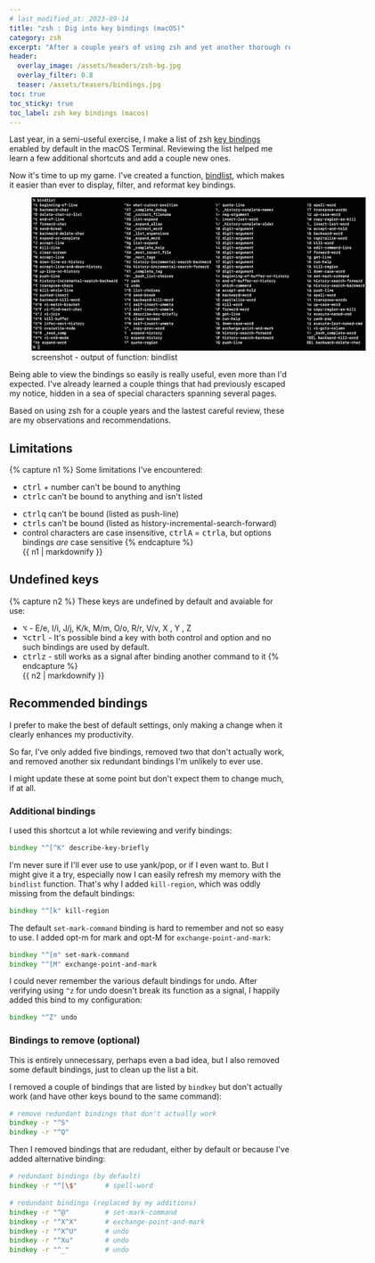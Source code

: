 ```yaml
---
# last_modified_at: 2023-09-14
title: "zsh : Dig into key bindings (macOS)"
category: zsh
excerpt: "After a couple years of using zsh and yet another thorough review of key bindings, some observations and recommendations."
header:
  overlay_image: /assets/headers/zsh-bg.jpg
  overlay_filter: 0.8
  teaser: /assets/teasers/bindings.jpg
toc: true
toc_sticky: true
toc_label: zsh key bindings (macos)
---
```


Last year, in a semi-useful exercise, I make a list of zsh [key bindings](/macos/zsh-keys/) enabled by default in the macOS Terminal.
Reviewing the list helped me learn a few additional shortcuts and add a couple new ones.

Now it's time to up my game. I've created a function, [bindlist](/zsh/bindlist/), which makes it easier than ever to display, filter, and reformat key bindings.

<figure style="width: 600px" class="align-center">
  <a href="/assets/ss/bindlist.jpg" title="screenshot - output of function: bindlist" alt="screenshot - output of function: bindlist">
  <img src="/assets/ss/bindlist.jpg" alt="screenshot -  output of function: bindlist"></a>
  <figcaption>screenshot -  output of function: bindlist</figcaption>
</figure>

Being able to view the bindings so easily is really useful, even more than I'd expected. I've already learned a couple things that had previously escaped my notice, hidden in a sea of special characters spanning several pages.

Based on using zsh for a couple years and the lastest careful review, these are my observations and recommendations.

## Limitations

{% capture n1 %}
Some limitations I've encountered:
- <kbd>ctrl</kbd> + number can't be bound to anything
- <kbd>ctrl</kbd><kbd>c</kbd> can't be bound to anything and isn't listed
<!-- - <kbd>ctrl</kbd><kbd>d</kbd> is a signal and (bound to) delete-char-or-list -->
<!-- - <kbd>ctrl</kbd><kbd>l</kbd> listed and works as clear screen -->
- <kbd>ctrl</kbd><kbd>q</kbd> can't be bound (listed as push-line)
- <kbd>ctrl</kbd><kbd>s</kbd> can't be bound (listed as history-incremental-search-forward)
- control characters are case insensitive, <kbd>ctrl</kbd><kbd>A</kbd> = <kbd>ctrl</kbd><kbd>a</kbd>, but options bindings *are* case sensitive
{% endcapture %}<div class="notice--info">{{ n1 | markdownify }}</div>

## Undefined keys

{% capture n2 %}
These keys are undefined by default and avaiable for use:

  - <kbd>⌥</kbd> - E/e, I/i, J/j, K/k, M/m, O/o, R/r, V/v, X , Y , Z
  - <kbd>⌥</kbd><kbd>ctrl</kbd> - It's possible bind a key with both control and option and no such bindings are used by default.
  - <kbd>ctrl</kbd><kbd>z</kbd> - still works as a signal after binding another command to it
{% endcapture %}<div class="notice--info">{{ n2 | markdownify }}</div>


## Recommended bindings

I prefer to make the best of default settings, only making a change when it clearly enhances my productivity.

So far, I've only added five bindings, removed two that don't actually work, and removed another six redundant bindings I'm unlikely to ever use.

I might update these at some point but don't expect them to change much, if at all.

### Additional bindings

I used this shortcut a lot while reviewing and verify bindings:

```zsh
bindkey "^[^K" describe-key-briefly
```

I'm never sure if I'll ever use to use yank/pop, or if I even want to. But I might give it a try, especially now I can easily refresh my memory with the `bindlist` function. That's why I added `kill-region`, which was oddly missing from the default bindings:

```zsh
bindkey "^[k" kill-region
```

The default `set-mark-command` binding is hard to remember and not so easy to use. I added opt-m for mark and opt-M for `exchange-point-and-mark`:

```zsh
bindkey "^[m" set-mark-command
bindkey "^[M" exchange-point-and-mark
```

I could never remember the various default bindings for undo.
After verifying using `^z` for undo doesn't break its function as a signal, I happily added this bind to my configuration:

```zsh
bindkey "^Z" undo
```

### Bindings to remove (optional)

This is entirely unnecessary, perhaps even a bad idea, but I also removed some default bindings, just to clean up the list a bit.

I removed a couple of bindings that are listed by `bindkey` but don't actually work (and have other keys bound to the same command):

```zsh
# remove redundant bindings that don't actually work
bindkey -r "^S"
bindkey -r "^Q"
```

Then I removed bindings that are redudant, either by default or because I've added alternative binding:

```zsh
# redundant bindings (by default)
bindkey -r "^[\$"       # spell-word
```

```zsh
# redundant bindings (replaced by my additions)
bindkey -r "^@"         # set-mark-command
bindkey -r "^X^X"       # exchange-point-and-mark
bindkey -r "^X^U"       # undo
bindkey -r "^Xu"        # undo
bindkey -r "^_"         # undo
```
